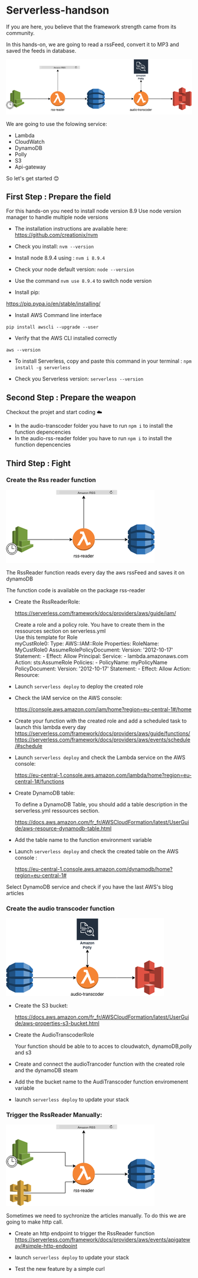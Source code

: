 # Serverless-handson
If you are here, you believe that the framework strength came from its community.

In this hands-on, we are going to read a rssFeed, convert it to MP3 and saved the feeds in database.

![alt text](images/architecture_lambda.png "Transcoder Architecture")

We are going to use the folowing service:

- Lambda
- CloudWatch 
- DynamoDB
- Polly
- S3
- Api-gateway


So let's get started :blush:

## First Step : Prepare the field

For this hands-on you need to install node version 8.9
Use node version manager to handle multiple node versions

- The installation instructions are available here: https://github.com/creationix/nvm

- Check you install: `nvm --version`

- Install node 8.9.4 using : `nvm i 8.9.4`

- Check your node default version: `node --version`

- Use the command `nvm use 8.9.4` to switch node version

- Install pip: 

https://pip.pypa.io/en/stable/installing/

- Install AWS Command line interface

`pip install awscli --upgrade --user` 

- Verify that the AWS CLI installed correctly

`aws --version`

- To install Serverless, copy and paste this command in your terminal : `npm install -g serverless`

- Check you Serverless version: `serverless --version`

## Second Step : Prepare the weapon

Checkout the projet and start coding :cloud:

- In the audio-transcoder folder you have to run `npm i` to install the function depencencies
- In the audio-rss-reader folder you have to run `npm i` to install the function depencencies

## Third Step : Fight

### Create the Rss reader function

![alt text](images/first_block.png "Transcoder Architecture")

The RssReader function reads every day the aws rssFeed and saves it on dynamoDB

The function code is available on the package rss-reader

- Create the RssReaderRole:
    
    https://serverless.com/framework/docs/providers/aws/guide/iam/
    
    Create a role and a policy role. You have to create them in the ressources section on serverless.yml  
    Use this template for Role     
    myCustRole0:
      Type: AWS::IAM::Role
      Properties:
        RoleName: MyCustRole0
        AssumeRolePolicyDocument:
          Version: '2012-10-17'
          Statement:
            - Effect: Allow
              Principal:
                Service:
                  - lambda.amazonaws.com
              Action: sts:AssumeRole
        Policies:
          - PolicyName: myPolicyName
            PolicyDocument:
              Version: '2012-10-17'
              Statement:
                - Effect: Allow
                  Action:
                  Resource: 
      
- Launch `serverless deploy` to deploy the created role
- Check the IAM service on the AWS console: 
    
    https://console.aws.amazon.com/iam/home?region=eu-central-1#/home 
    
- Create your function with the created role and add a scheduled task to launch this lambda every day
    https://serverless.com/framework/docs/providers/aws/guide/functions/
    https://serverless.com/framework/docs/providers/aws/events/schedule/#schedule
    
- Launch `serverless deploy` and check the Lambda service on the AWS console: 
    
    https://eu-central-1.console.aws.amazon.com/lambda/home?region=eu-central-1#/functions
    
- Create DynamoDB table:
    
    To define a DynamoDB Table, you should add a table description in the serverless.yml ressources section.
    
    https://docs.aws.amazon.com/fr_fr/AWSCloudFormation/latest/UserGuide/aws-resource-dynamodb-table.html
    
- Add the table name to the function environment variable  
- Launch `serverless deploy` and check the created table on the AWS console :
    
    https://eu-central-1.console.aws.amazon.com/dynamodb/home?region=eu-central-1#

Select DynamoDB service and check if you have the last AWS's blog articles
    
### Create the audio transcoder function

![alt text](images/second_block.png "Transcoder Architecture")

- Create the S3 bucket:

    https://docs.aws.amazon.com/fr_fr/AWSCloudFormation/latest/UserGuide/aws-properties-s3-bucket.html
    
- Create the AudioTranscoderRole

    Your function should be able to to acces to cloudwatch, dynamoDB,polly and s3
       
- Create and connect the audioTrancoder function with the created role and the dynamoDB steam

- Add the the bucket name to the AudiTranscoder function enviromenent variable  

- launch `serverless deploy` to update your stack

### Trigger the RssReader Manually:

![alt text](images/next_step.png "Transcoder Architecture")

Sometimes we need to sychronize the articles manually. To do this we are going to make http call.

- Create an http endpoint to trigger the RssReader function
    https://serverless.com/framework/docs/providers/aws/events/apigateway/#simple-http-endpoint

- launch `serverless deploy` to update your stack

- Test the new feature by a simple curl
